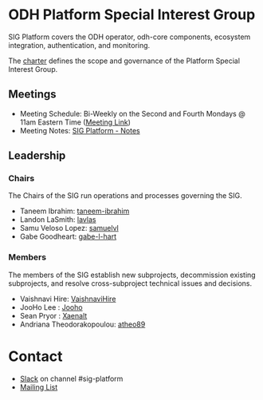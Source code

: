 # ODH Platform Special Interest Group

SIG Platform covers the ODH operator, odh-core components, ecosystem integration, authentication, and monitoring.

The [charter](./charter.md) defines the scope and governance of the Platform Special Interest Group.

## Meetings
- Meeting Schedule: Bi-Weekly on the Second and Fourth Mondays @ 11am Eastern Time ([Meeting Link](https://meet.google.com/vyw-gypz-siz))
- Meeting Notes: [SIG Platform - Notes](https://docs.google.com/document/d/1DW_rJHa4Yi7CzX-oXTHj3zTOS4MHeuWsBpmTyaSGJaI/edit)

## Leadership

### Chairs
The Chairs of the SIG run operations and processes governing the SIG.
- Taneem Ibrahim: [taneem-ibrahim](https://github.com/taneem-ibrahim)
- Landon LaSmith: [lavlas](https://github.com/lavlas)
- Samu Veloso Lopez: [samuelvl](https://github.com/samuelvl)
- Gabe Goodheart: [gabe-l-hart](https://github.com/gabe-l-hart)

### Members
The members of the SIG establish new subprojects, decommission existing subprojects, and resolve cross-subproject technical issues and decisions.

- Vaishnavi Hire: [VaishnaviHire](https://github.com/VaishnaviHire)
- JooHo Lee : [Jooho](https://github.com/Jooho)
- Sean Pryor : [Xaenalt](https://github.com/Xaenalt)
- Andriana Theodorakopoulou: [atheo89](https://github.com/atheo89)

# Contact
- [Slack](https://join.slack.com/t/odh-io/shared_invite/zt-18ptx7far-SWO4jkDbuA7Sq8Mut3JbcA) on channel #sig-platform
- [Mailing List](mailto:users@lists.opendatahub.io)
